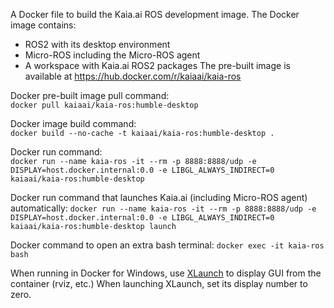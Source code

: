 A Docker file to build the Kaia.ai ROS development image. The Docker image contains:
- ROS2 with its desktop environment
- Micro-ROS including the Micro-ROS agent
- A workspace with Kaia.ai ROS2 packages
The pre-built image is available at https://hub.docker.com/r/kaiaai/kaia-ros

Docker pre-built image pull command:\
`docker pull kaiaai/kaia-ros:humble-desktop`

Docker image build command:\
`docker build --no-cache -t kaiaai/kaia-ros:humble-desktop .`

Docker run command:\
`docker run --name kaia-ros -it --rm -p 8888:8888/udp -e DISPLAY=host.docker.internal:0.0 -e LIBGL_ALWAYS_INDIRECT=0 kaiaai/kaia-ros:humble-desktop`

Docker run command that launches Kaia.ai (including Micro-ROS agent) automatically:
`docker run --name kaia-ros -it --rm -p 8888:8888/udp -e DISPLAY=host.docker.internal:0.0 -e LIBGL_ALWAYS_INDIRECT=0 kaiaai/kaia-ros:humble-desktop launch`

Docker command to open an extra bash terminal:
`docker exec -it kaia-ros bash`

When running in Docker for Windows, use [XLaunch](https://sourceforge.net/projects/xming/) to display GUI from the container (rviz, etc.)
When launching XLaunch, set its display number to zero.

